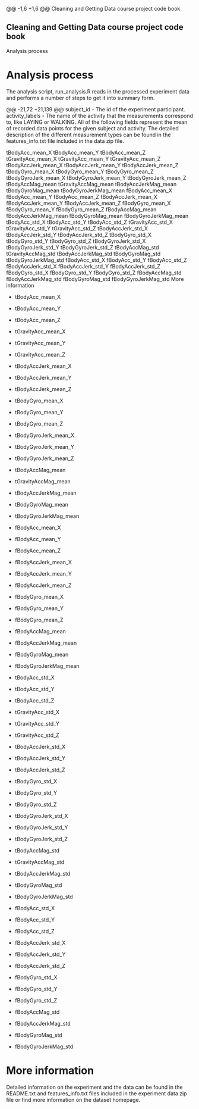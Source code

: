 @@ -1,6 +1,6 @@
Cleaning and Getting Data course project code book
## Cleaning and Getting Data course project code book

Analysis process
# Analysis process

The analysis script, run_analysis.R reads in the processed experiment data and performs a number of steps to get it into summary form.

@@ -21,72 +21,139 @@ subject_id - The id of the experiment participant.
activity_labels - The name of the activity that the measurements correspond to, like LAYING or WALKING.
All of the following fields represent the mean of recorded data points for the given subject and activity. The detailed description of the different measurement types can be found in the features_info.txt file included in the data zip file.

tBodyAcc_mean_X
tBodyAcc_mean_Y
tBodyAcc_mean_Z
tGravityAcc_mean_X
tGravityAcc_mean_Y
tGravityAcc_mean_Z
tBodyAccJerk_mean_X
tBodyAccJerk_mean_Y
tBodyAccJerk_mean_Z
tBodyGyro_mean_X
tBodyGyro_mean_Y
tBodyGyro_mean_Z
tBodyGyroJerk_mean_X
tBodyGyroJerk_mean_Y
tBodyGyroJerk_mean_Z
tBodyAccMag_mean
tGravityAccMag_mean
tBodyAccJerkMag_mean
tBodyGyroMag_mean
tBodyGyroJerkMag_mean
fBodyAcc_mean_X
fBodyAcc_mean_Y
fBodyAcc_mean_Z
fBodyAccJerk_mean_X
fBodyAccJerk_mean_Y
fBodyAccJerk_mean_Z
fBodyGyro_mean_X
fBodyGyro_mean_Y
fBodyGyro_mean_Z
fBodyAccMag_mean
fBodyAccJerkMag_mean
fBodyGyroMag_mean
fBodyGyroJerkMag_mean
tBodyAcc_std_X
tBodyAcc_std_Y
tBodyAcc_std_Z
tGravityAcc_std_X
tGravityAcc_std_Y
tGravityAcc_std_Z
tBodyAccJerk_std_X
tBodyAccJerk_std_Y
tBodyAccJerk_std_Z
tBodyGyro_std_X
tBodyGyro_std_Y
tBodyGyro_std_Z
tBodyGyroJerk_std_X
tBodyGyroJerk_std_Y
tBodyGyroJerk_std_Z
tBodyAccMag_std
tGravityAccMag_std
tBodyAccJerkMag_std
tBodyGyroMag_std
tBodyGyroJerkMag_std
fBodyAcc_std_X
fBodyAcc_std_Y
fBodyAcc_std_Z
fBodyAccJerk_std_X
fBodyAccJerk_std_Y
fBodyAccJerk_std_Z
fBodyGyro_std_X
fBodyGyro_std_Y
fBodyGyro_std_Z
fBodyAccMag_std
fBodyAccJerkMag_std
fBodyGyroMag_std
fBodyGyroJerkMag_std
More information
* tBodyAcc_mean_X

* tBodyAcc_mean_Y

* tBodyAcc_mean_Z

* tGravityAcc_mean_X

* tGravityAcc_mean_Y

* tGravityAcc_mean_Z

* tBodyAccJerk_mean_X

* tBodyAccJerk_mean_Y

* tBodyAccJerk_mean_Z

* tBodyGyro_mean_X

* tBodyGyro_mean_Y

* tBodyGyro_mean_Z

* tBodyGyroJerk_mean_X

* tBodyGyroJerk_mean_Y

* tBodyGyroJerk_mean_Z

* tBodyAccMag_mean

* tGravityAccMag_mean

* tBodyAccJerkMag_mean

* tBodyGyroMag_mean

* tBodyGyroJerkMag_mean

* fBodyAcc_mean_X

* fBodyAcc_mean_Y

* fBodyAcc_mean_Z

* fBodyAccJerk_mean_X

* fBodyAccJerk_mean_Y

* fBodyAccJerk_mean_Z

* fBodyGyro_mean_X

* fBodyGyro_mean_Y

* fBodyGyro_mean_Z

* fBodyAccMag_mean

* fBodyAccJerkMag_mean

* fBodyGyroMag_mean

* fBodyGyroJerkMag_mean

* tBodyAcc_std_X

* tBodyAcc_std_Y

* tBodyAcc_std_Z

* tGravityAcc_std_X

* tGravityAcc_std_Y

* tGravityAcc_std_Z

* tBodyAccJerk_std_X

* tBodyAccJerk_std_Y

* tBodyAccJerk_std_Z

* tBodyGyro_std_X

* tBodyGyro_std_Y

* tBodyGyro_std_Z

* tBodyGyroJerk_std_X

* tBodyGyroJerk_std_Y

* tBodyGyroJerk_std_Z

* tBodyAccMag_std

* tGravityAccMag_std

* tBodyAccJerkMag_std

* tBodyGyroMag_std

* tBodyGyroJerkMag_std

* fBodyAcc_std_X

* fBodyAcc_std_Y

* fBodyAcc_std_Z

* fBodyAccJerk_std_X

* fBodyAccJerk_std_Y

* fBodyAccJerk_std_Z

* fBodyGyro_std_X

* fBodyGyro_std_Y

* fBodyGyro_std_Z

* fBodyAccMag_std

* fBodyAccJerkMag_std

* fBodyGyroMag_std

* fBodyGyroJerkMag_std


# More information

Detailed information on the experiment and the data can be found in the README.txt and features_info.txt files included in the experiment data zip file or find more information on the dataset homepage.
